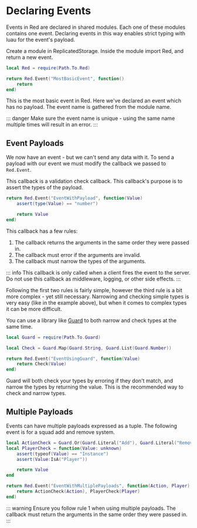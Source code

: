 # Declaring Events

Events in Red are declared in shared modules. Each one of these modules contains one event. Declaring events in this way enables strict typing with luau for the event's payload.

Create a module in ReplicatedStorage. Inside the module import Red, and return a new event.

```lua
local Red = require(Path.To.Red)

return Red.Event("MostBasicEvent", function()
	return
end)
```

This is the most basic event in Red. Here we've declared an event which has no payload. The event name is gathered from the module name.

::: danger
Make sure the event name is unique - using the same name multiple times will result in an error.
:::

## Event Payloads

We now have an event - but we can't send any data with it. To send a payload with our event we must modify the callback we passed to `Red.Event`.

This callback is a validation check callback. This callback's purpose is to assert the types of the payload.

```lua
return Red.Event("EventWithPayload", function(Value)
	assert(type(Value) == "number")

	return Value
end)
```

This callback has a few rules:

1. The callback returns the arguments in the same order they were passed in.
2. The callback must error if the arguments are invalid.
3. The callback must narrow the types of the arguments.

::: info
This callback is only called when a client fires the event to the server. Do not use this callback as middleware, logging, or other side effects.
:::

Following the first two rules is fairly simple, however the third rule is a bit more complex - yet still necessary. Narrowing and checking simple types is very easy (like in the example above), but when it comes to complex types it can be more difficult.

You can use a library like [Guard](https://util.redblox.dev/guard) to both narrow and check types at the same time.

```lua
local Guard = require(Path.To.Guard)

local Check = Guard.Map(Guard.String, Guard.List(Guard.Number))

return Red.Event("EventUsingGuard", function(Value)
	return Check(Value)
end)
```

Guard will both check your types by erroring if they don't match, and narrow the types by returning the value. This is the recommended way to check and narrow types.

## Multiple Payloads

Events can have multiple payloads expressed as a tuple. The following event is for a squad add and remove system.

```lua
local ActionCheck = Guard.Or(Guard.Literal("Add"), Guard.Literal("Remove"))
local PlayerCheck = function(Value: unknown)
	assert(typeof(Value) == "Instance")
	assert(Value:IsA("Player"))

	return Value
end

return Red.Event("EventWithMultiplePayloads", function(Action, Player)
	return ActionCheck(Action), PlayerCheck(Player)
end)
```

::: warning
Ensure you follow rule 1 when using multiple payloads. The callback must return the arguments in the same order they were passed in.
:::
